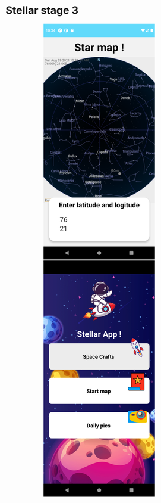 # Stellar stage 3
<p align="center">
  <img src="https://github.com/Arabhya07092007/STELLAR-STAGE-3-/blob/main/Screenshot_1630213452.png?raw=true" width="300" title="Stellar home screen">
  <img src="https://github.com/Arabhya07092007/STELLAR-STAGE-3-/blob/main/Screenshot_1630213479.png?raw=true" width="300" title="Stellar home screen">
</p>
